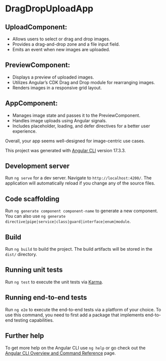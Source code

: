 # DragDropUploadApp

## UploadComponent:
- Allows users to select or drag and drop images.
- Provides a drag-and-drop zone and a file input field.
- Emits an event when new images are uploaded.

## PreviewComponent:
- Displays a preview of uploaded images.
- Utilizes Angular’s CDK Drag and Drop module for rearranging images.
- Renders images in a responsive grid layout.

## AppComponent:
- Manages image state and passes it to the PreviewComponent.
- Handles image uploads using Angular signals.
- Includes placeholder, loading, and defer directives for a better user experience.

Overall, your app seems well-designed for image-centric use cases.


This project was generated with [Angular CLI](https://github.com/angular/angular-cli) version 17.3.3.

## Development server

Run `ng serve` for a dev server. Navigate to `http://localhost:4200/`. The application will automatically reload if you change any of the source files.

## Code scaffolding

Run `ng generate component component-name` to generate a new component. You can also use `ng generate directive|pipe|service|class|guard|interface|enum|module`.

## Build

Run `ng build` to build the project. The build artifacts will be stored in the `dist/` directory.

## Running unit tests

Run `ng test` to execute the unit tests via [Karma](https://karma-runner.github.io).

## Running end-to-end tests

Run `ng e2e` to execute the end-to-end tests via a platform of your choice. To use this command, you need to first add a package that implements end-to-end testing capabilities.

## Further help

To get more help on the Angular CLI use `ng help` or go check out the [Angular CLI Overview and Command Reference](https://angular.io/cli) page.
